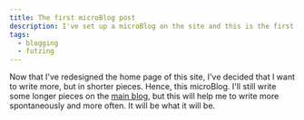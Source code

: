 ```yaml
---
title: The first microBlog post
description: I've set up a microBlog on the site and this is the first post in it.
tags:
  - blogging
  - futzing
---
```


Now that I've redesigned the home page of this site, I've decided that I want to write more, but in shorter pieces. Hence, this microBlog. I'll still write some longer pieces on the [main blog](/archive/), but this will help me to write more spontaneously and more often. It will be what it will be.

